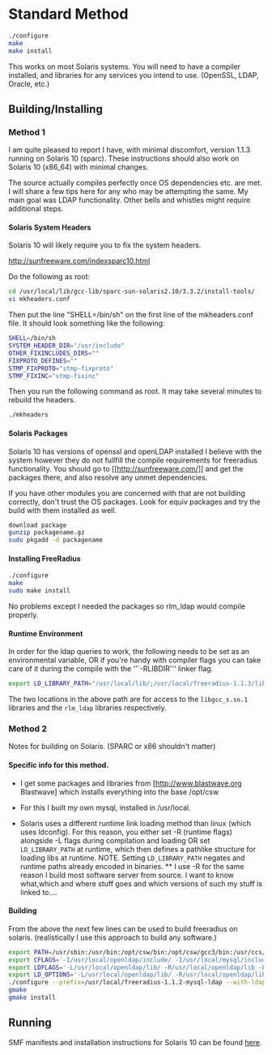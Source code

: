 # Standard Method

```bash
./configure
make
make install
```

This works on most Solaris systems.  You will need to have a compiler installed, and libraries for any services you intend to use. (OpenSSL, LDAP, Oracle, etc.)

## Building/Installing

### Method 1

I am quite pleased to report I have, with minimal discomfort, version
1.1.3 running on Solaris 10 (sparc). These instructions should also work on Solaris 10 (x86_64) with minimal changes.

The source actually compiles perfectly once OS dependencies etc. are met.
I will share a few tips here for any who may be attempting the same.
My main goal was LDAP functionality.  Other bells and whistles might require
additional steps.

#### Solaris System Headers

Solaris 10 will likely require you to fix the system headers.

http://sunfreeware.com/indexsparc10.html

Do the following as root:
```bash
cd /usr/local/lib/gcc-lib/sparc-sun-solaris2.10/3.3.2/install-tools/
vi mkheaders.conf
```

Then put the line "SHELL=/bin/sh" on the first line of the mkheaders.conf
file. It should look something like the following:
```bash
SHELL=/bin/sh
SYSTEM_HEADER_DIR="/usr/include"
OTHER_FIXINCLUDES_DIRS=""
FIXPROTO_DEFINES=""
STMP_FIXPROTO="stmp-fixproto"
STMP_FIXINC="stmp-fixinc"
```

Then you run the following command as root. It may take several minutes to
rebuild the headers.
```bash
./mkheaders
```

#### Solaris Packages

Solaris 10 has versions of openssl and openLDAP installed I believe with the
system however they do not fullfill the compile requirements for freeradius
functionality.
You should go to [[http://sunfreeware.com/]] and get the packages there, and
also resolve any unmet dependencies.

If you have other modules you are concerned with that are not building
correctly, don't trust the OS packages.  Look for equiv packages and try the
build with them installed as well.
```bash
download package
gunzip packagename.gz
sudo pkgadd -d packagename
```
#### Installing FreeRadius

```bash
./configure
make
sudo make install
```

No problems except I needed the packages so rlm_ldap would compile properly.

#### Runtime Environment

In order for the ldap queries to work, the following needs to be set as an
environmental variable, OR if you're handy with compiler flags you can take
care of it during the compile with the ''`-RLIBDIR''' linker flag.

```bash
export LD_LIBRARY_PATH="/usr/local/lib/;/usr/local/freeradius-1.1.3/lib"
```

The two locations in the above path are for access to the ``libgcc_s.so.1``
libraries and the ``rlm_ldap`` libraries respectively.

### Method 2

Notes for building on Solaris. (SPARC or x86 shouldn't matter)

#### Specific info for this method.

* I get some packages and libraries from [http://www.blastwave.org Blastwave] which installs everything into the base /opt/csw

* For this I built my own mysql, installed in /usr/local.

* Solaris uses a different runtime link loading method than linux (which uses ldconfig). For this reason, you either set -R (runtime flags) alongside -L flags during compilation and loading OR set ``LD_LIBRARY_PATH`` at runtime, which then defines a pathlike structure for loading libs at runtime. NOTE. Setting ``LD_LIBRARY_PATH`` negates and runtime paths already encoded in binaries.
** I use -R for the same reason I build most software server from source. I want to know what,which and where stuff goes and which versions of such my stuff is linked to....

#### Building

From the above the next few lines can be used to build freeradius on solaris. (realistically I use this approach to build any software.)

```bash
export PATH=/usr/sbin:/usr/bin:/opt/csw/bin:/opt/csw/gcc3/bin:/usr/ccs/bin:/opt/SUNWspro/bin
export CFLAGS='-I/usr/local/openldap/include/ -I/usr/local/mysql/include/mysql/ -I/opt/csw/include/'
export LDFLAGS='-L/usr/local/openldap/lib/ -R/usr/local/openldap/lib -L/usr/local/mysql/lib -R/usr/local/mysql/lib -L/opt/csw/lib -R/opt/csw/lib'
export LD_OPTIONS='-L/usr/local/openldap/lib/ -R/usr/local/openldap/lib -L/usr/local/mysql/lib -R/usr/local/mysql/lib -L/opt/csw/lib -R/opt/csw/lib'
./configure --prefix=/usr/local/freeradius-1.1.2-mysql-ldap --with-ldap --with-mysql-dir=/usr/local/mysql-5.0.21
gmake
gmake install
```
## Running

SMF manifests and installation instructions for Solaris 10 can be found [here](https://github.com/alandekok/freeradius-server/tree/master/scripts/solaris).